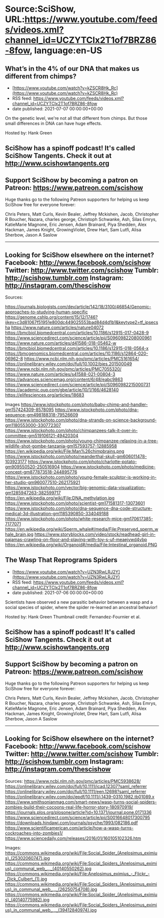 # Source:SciShow, URL:https://www.youtube.com/feeds/videos.xml?channel_id=UCZYTClx2T1of7BRZ86-8fow, language:en-US

## What’s in the 4% of our DNA that makes us different from chimps?
 - [https://www.youtube.com/watch?v=kZSCR8Hk_Rc](https://www.youtube.com/watch?v=kZSCR8Hk_Rc)
 - RSS feed: https://www.youtube.com/feeds/videos.xml?channel_id=UCZYTClx2T1of7BRZ86-8fow
 - date published: 2021-07-07 00:00:00+00:00

On the genetic level, we're not all that different from chimps. But those small differences in DNA can have huge effects.

Hosted by: Hank Green

SciShow has a spinoff podcast! It's called SciShow Tangents. Check it out at http://www.scishowtangents.org
----------
Support SciShow by becoming a patron on Patreon: https://www.patreon.com/scishow
----------
Huge thanks go to the following Patreon supporters for helping us keep SciShow free for everyone forever:

Chris Peters, Matt Curls, Kevin Bealer, Jeffrey Mckishen, Jacob, Christopher R Boucher, Nazara, charles george, Christoph Schwanke, Ash, Silas Emrys, KatieMarie Magnone, Eric Jensen, Adam Brainard, Piya Shedden, Alex Hackman, James Knight, GrowingViolet, Drew Hart, Sam Lutfi, Alisa Sherbow, Jason A Saslow

----------
Looking for SciShow elsewhere on the internet?
Facebook: http://www.facebook.com/scishow
Twitter: http://www.twitter.com/scishow
Tumblr: http://scishow.tumblr.com
Instagram: http://instagram.com/thescishow
----------
Sources:

https://journals.biologists.com/dev/article/142/18/3100/46854/Genomic-approaches-to-studying-human-specific
https://genome.cshlp.org/content/15/12/1746?ijkey=c3d81067f51951e800dc449025553bad84d4d1b1&keytype2=tf_ipsecsha
https://www.nature.com/articles/nature04072
https://bmcbiol.biomedcentral.com/articles/10.1186/s12915-017-0428-9
https://www.sciencedirect.com/science/article/pii/S0960982208000961
https://www.nature.com/articles/d41586-018-05462-w
https://bmcbiol.biomedcentral.com/articles/10.1186/s12915-018-0564-x
https://bmcgenomics.biomedcentral.com/articles/10.1186/s12864-020-06962-8
https://www.ncbi.nlm.nih.gov/pmc/articles/PMC5161654/
https://onlinelibrary.wiley.com/doi/full/10.1002/bies.201500049
https://www.ncbi.nlm.nih.gov/pmc/articles/PMC7055320/
https://www.nature.com/articles/s41588-021-00804-3
https://advances.sciencemag.org/content/6/48/eabc9863
https://www.sciencedirect.com/science/article/pii/S0960982215000731
https://academic.oup.com/gbe/article/10/1/166/4628140
https://elifesciences.org/articles/18683


Images
https://www.istockphoto.com/photo/baby-chimp-and-handler-gm157424309-8578095
https://www.istockphoto.com/photo/dna-sequence-gm498188318-79526609
https://www.istockphoto.com/photo/dna-strands-on-science-background-gm1180553000-330772307
https://www.istockphoto.com/photo/chimpanzees-talk-it-over-in-committee-gm519106121-49420304
https://www.istockphoto.com/photo/young-chimpanzee-relaxing-in-a-tree-wildlife-shot-gombe-tanzania-gm157593757-12885958
https://en.wikipedia.org/wiki/File:Man%26chimpbrains.png
https://www.istockphoto.com/photo/neanderthal-skull-gm606011478-103923177
https://www.istockphoto.com/photo/charlotte-potato-gm909550520-250516904
https://www.istockphoto.com/photo/medicine-concept-gm877873518-244895776
https://www.istockphoto.com/photo/young-female-sculptor-is-working-in-her-studio-gm960077510-262175921
https://www.istockphoto.com/vector/big-genomic-data-visualization-gm1285947263-382599717
https://en.wikipedia.org/wiki/File:DNA_methylation.jpg
https://www.istockphoto.com/photo/scientist-gm171581317-13073601
https://www.istockphoto.com/photo/dna-sequence-dna-code-structure-medical-3d-illustration-gm1185390850-334049188
https://www.istockphoto.com/photo/white-research-mice-gm170617385-7177071
https://en.wikipedia.org/wiki/Sperm_whale#/media/File:Preserved_sperm_whale_brain.jpg
https://www.storyblocks.com/video/stock/readhead-girl-in-pajamas-crawling-on-floor-and-playing-with-toy-s-uf-meaejvwd4vbp
https://en.wikipedia.org/wiki/Organoid#/media/File:Intestinal_organoid.PNG

## The Wasp That Reprograms Spiders
 - [https://www.youtube.com/watch?v=UZN3RwLRJ2Y](https://www.youtube.com/watch?v=UZN3RwLRJ2Y)
 - RSS feed: https://www.youtube.com/feeds/videos.xml?channel_id=UCZYTClx2T1of7BRZ86-8fow
 - date published: 2021-07-06 00:00:00+00:00

Scientists have observed a new parasitic behavior between a wasp and a social species of spider, where the spider re-learned an ancestral behavior!

Hosted by: Hank Green
Thumbnail credit: Fernandez-Fournier et al.

SciShow has a spinoff podcast! It's called SciShow Tangents. Check it out at http://www.scishowtangents.org
----------
Support SciShow by becoming a patron on Patreon: https://www.patreon.com/scishow
----------
Huge thanks go to the following Patreon supporters for helping us keep SciShow free for everyone forever:

Chris Peters, Matt Curls, Kevin Bealer, Jeffrey Mckishen, Jacob, Christopher R Boucher, Nazara, charles george, Christoph Schwanke, Ash, Silas Emrys, KatieMarie Magnone, Eric Jensen, Adam Brainard, Piya Shedden, Alex Hackman, James Knight, GrowingViolet, Drew Hart, Sam Lutfi, Alisa Sherbow, Jason A Saslow

----------
Looking for SciShow elsewhere on the internet?
Facebook: http://www.facebook.com/scishow
Twitter: http://www.twitter.com/scishow
Tumblr: http://scishow.tumblr.com
Instagram: http://instagram.com/thescishow
----------
Sources:
https://www.ncbi.nlm.nih.gov/pmc/articles/PMC5938628/
https://onlinelibrary.wiley.com/doi/full/10.1111/icad.12307?saml_referrer
https://onlinelibrary.wiley.com/doi/full/10.1111/een.12698?saml_referrer
https://onlinelibrary.wiley.com/doi/epdf/10.1111/j.1439-0310.1982.tb01089.x
https://www.smithsonianmag.com/smart-news/wasp-turns-social-spiders-zombies-build-their-cocoons-real-life-horror-story-180970919/
https://journals.plos.org/plosone/article?id=10.1371/journal.pone.0171336
https://www.sciencedirect.com/science/article/pii/S0016648017300795
https://downloads.hindawi.com/journals/psyche/1993/082186.pdf
https://www.scientificamerican.com/article/how-a-wasp-turns-cockroaches-into-zombies1/
https://www.sciencedaily.com/releases/2016/01/160105102326.htm

Images:
https://commons.wikimedia.org/wiki/File:Social_Spider_(Anelosimus_eximius)_(25302060747).jpg
https://commons.wikimedia.org/wiki/File:Social_Spiders_(Anelosimus_eximius)_communal_web_..._(40140550262).jpg
https://commons.wikimedia.org/wiki/File:Anelosimus_eximius_-_Flickr_-_Dick_Culbert_(1).jpg
https://commons.wikimedia.org/wiki/File:Social_Spiders_(Anelosimus_eximius)_in_communal_web_..._(26250754708).jpg
https://commons.wikimedia.org/wiki/File:Social_Spider_(Anelosimus_eximius)_(40140775982).jpg
https://commons.wikimedia.org/wiki/File:Social_Spiders_(Anelosimus_eximius)_in_communal_web_..._(39412840974).jpg

